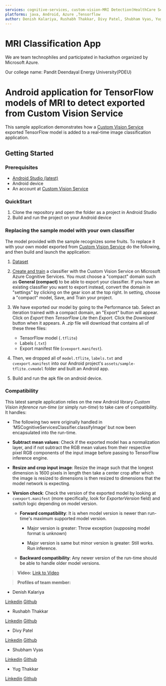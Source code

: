 ```yaml
---
services: cognitive-services, custom-vision-MRI Detection(HealthCare Sector), 
platforms: java, Android, Azure ,Tensorflow
author: Denish Kalariya, Rushabh Thakkar, Divy Patel, Shubham Vyas, Yug Thakkar
---
```


# MRI Classification App

We are team technophiles and participated in hackathon organized by Microsoft Azure. 

Our college name: Pandit Deendayal Energy University(PDEU)

# Android application for TensorFlow models of MRI to detect exported from Custom Vision Service

This sample application demonstrates how a [Custom Vision Service](https://www.customvision.ai) exported TensorFlow model is added to a real-time image classification application. 

## Getting Started

### Prerequisites

- [Android Studio (latest)](https://developer.android.com/studio/index.html)
- Android device
- An account at [Custom Vision Service](https://www.customvision.ai) 


### QuickStart

1. Clone the repository and open the folder as a project in Android Studio
2. Build and run the project on your Android device


### Replacing the sample model with your own classifier 
The model provided with the sample recognizes some fruits. To replace it with your own model exported from [Custom Vision Service](https://www.customvision.ai) do the following, and then build and launch the application:
  1. [Dataset](https://www.kaggle.com/navoneel/brain-mri-images-for-brain-tumor-detection)
  2. [Create and train](https://docs.microsoft.com/en-us/azure/cognitive-services/custom-vision-service/getting-started-build-a-classifier) a classifier with the Custom Vision Service on Microsoft Azure Cognitive Services. You must choose a "compact" domain such as **General (compact)** to be able to export your classifier. If you have an existing classifier you want to export instead, convert the domain in "settings" by clicking on the gear icon at the top right. In setting, choose a "compact" model, Save, and Train your project.


  3. We have exported our model by going to the Performance tab. Select an iteration trained with a compact domain, an "Export" button will appear. Click on *Export* then *TensorFlow Lite* then *Export.* Click the *Download* button when it appears. A *.zip* file will download that contains all of these three files:
      - TensorFlow model (`.tflite`)
      - Labels (`.txt`)
      - Export manifest file (`cvexport.manifest`).

  4. Then, we dropped all of `model.tflite`, `labels.txt` and `cvexport.manifest` into our Android project's `assets/sample-tflite.cvmodel` folder and built an Android app.
  
  5. Build and run the apk file on android device.

### Compatibility

This latest sample application relies on the new Android library *Custom Vision inference run-time* (or simply *run-time*) to take care of compatibility. It handles:
- The following two were originally handled in ‘MSCognitiveServicesClassifier.classifyImage’ but now been encapsulated into the run-time.
- __Subtract mean values__: Check if the exported model has a normalization layer, and if not subtract the RGB mean values from their respective pixel RGB components of the input image before passing to TensorFlow inference engine.
- __Resize and crop input image__: Resize the image such that the longest dimension is 1600 pixels in length then take a center crop after which the image is resized to dimensions is then resized to dimensions that the model network is expecting.

- __Version check__: Check the version of the exported model by looking at `cvexport.manifest` (more specifically, look for *ExporterVersion* field) and switch logic depending on model version.

    - __Forward compatibility__: It is when model version is newer than run-time's maximum supported model version.
    
        - Major version is greater: Throw exception (supposing model format is unknown)

        - Major version is same but minor version is greater: Still works. Run inference.

    - __Backward compatibility__: Any newer version of the run-time should be able to handle older model versions.

> **Video:** [Link to Video](https://youtu.be/qAOi3ZJF4eI)



> **Profiles of team member:** 

- Denish Kalariya

[Linkedin](https://www.linkedin.com/in/denish-kalariya-b22a641ba/)
[Github](https://github.com/Dk-21)

- Rushabh Thakkar

[Linkedin](https://www.linkedin.com/in/rushabhthakkar/)
[Github](https://github.com/rushabh1605)

- Divy Patel

[Linkedin](https://www.linkedin.com/in/divy-patel-7b369118b)
[Github](https://github.com/Divy2000)

- Shubham Vyas

[Linkedin](https://www.linkedin.com/in/shubhamvyas7/)
[Github](https://github.com/Shhubhxm)

- Yug Thakkar

[Linkedin](https://www.linkedin.com/in/yug-thakkar-6a0021179/)
[Github](https://github.com/yugthakkar16)
